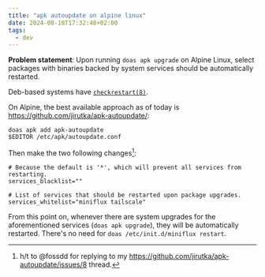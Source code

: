 ```yaml
---
title: "apk autoupdate on alpine linux"
date: 2024-08-18T17:32:48+02:00
tags:
  - dev
---
```


**Problem statement**: Upon running `doas apk upgrade` on Alpine Linux, select
packages with binaries backed by system services should be automatically
restarted.


Deb-based systems have
[`checkrestart(8)`](https://manpages.debian.org/bookworm/debian-goodies/checkrestart.8.en.html).

On Alpine, the best available approach as of today is https://github.com/jirutka/apk-autoupdate/:

```shell
doas apk add apk-autoupdate
$EDITOR /etc/apk/autoupdate.conf
```

Then make the two following changes[^1]:

```
# Because the default is '*', which will prevent all services from restarting.
services_blacklist=""

# List of services that should be restarted upon package upgrades.
services_whitelist="miniflux tailscale"
```

From this point on, whenever there are system upgrades for the aforementioned
services (`doas apk upgrade`), they will be automatically restarted. There's no
need for `doas /etc/init.d/miniflux restart`.

[^1]: h/t to @fossdd for replying to my
    https://github.com/jirutka/apk-autoupdate/issues/8 thread.
